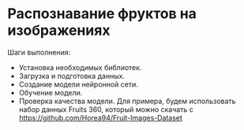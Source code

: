 # Распознавание фруктов на изображениях
Шаги выполнения:

   - Установка необходимых библиотек.
   - Загрузка и подготовка данных.
   - Создание модели нейронной сети.
   - Обучение модели.
   - Проверка качества модели.
Для примера, будем использовать набор данных Fruits 360, который можно скачать с https://github.com/Horea94/Fruit-Images-Dataset
